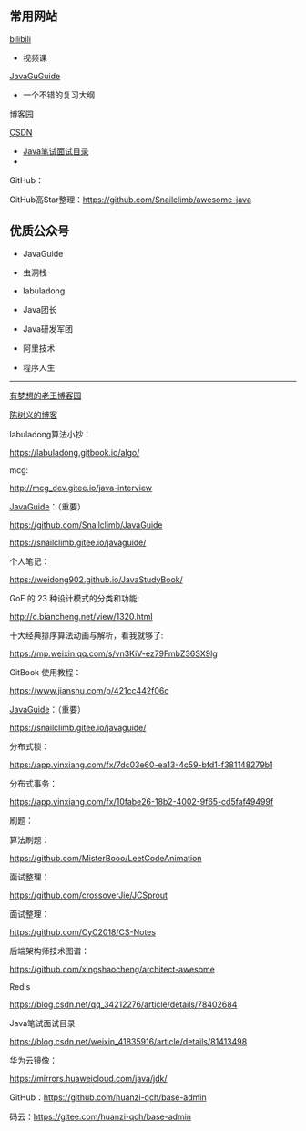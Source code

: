 ## 常用网站

[bilibili](https://www.bilibili.com/)

* 视频课

[JavaGuGuide](https://snailclimb.gitee.io/javaguide)

* 一个不错的复习大纲

[博客园](https://www.cnblogs.com/)

[CSDN](https://www.csdn.net/)

* [Java笔试面试目录](https://blog.csdn.net/weixin_41835916/article/details/81413498)
* 

GitHub：

GitHub高Star整理：https://github.com/Snailclimb/awesome-java

## 优质公众号

* JavaGuide

* 虫洞栈

* labuladong

* Java团长

* Java研发军团

* 阿里技术

* 程序人生



---

[有梦想的老王博客园](https://www.cnblogs.com/whgk/)

[陈树义的博客](https://shuyi.tech/)

labuladong算法小抄：

https://labuladong.gitbook.io/algo/

mcg:

http://mcg_dev.gitee.io/java-interview

[JavaGuide](https://snailclimb.gitee.io/javaguide/)：（重要）

https://github.com/Snailclimb/JavaGuide

https://snailclimb.gitee.io/javaguide/

个人笔记：

https://weidong902.github.io/JavaStudyBook/

GoF 的 23 种设计模式的分类和功能:

http://c.biancheng.net/view/1320.html

十大经典排序算法动画与解析，看我就够了:

https://mp.weixin.qq.com/s/vn3KiV-ez79FmbZ36SX9lg

GitBook 使用教程：

https://www.jianshu.com/p/421cc442f06c

[JavaGuide](https://snailclimb.gitee.io/javaguide/)：（重要）

https://snailclimb.gitee.io/javaguide/

分布式锁：

https://app.yinxiang.com/fx/7dc03e60-ea13-4c59-bfd1-f381148279b1

分布式事务：

https://app.yinxiang.com/fx/10fabe26-18b2-4002-9f65-cd5faf49499f

刷题：

算法刷题：

https://github.com/MisterBooo/LeetCodeAnimation

面试整理：

https://github.com/crossoverJie/JCSprout

面试整理：

https://github.com/CyC2018/CS-Notes

后端架构师技术图谱：

https://github.com/xingshaocheng/architect-awesome

 Redis

https://blog.csdn.net/qq_34212276/article/details/78402684

  Java笔试面试目录

https://blog.csdn.net/weixin_41835916/article/details/81413498

华为云镜像：

https://mirrors.huaweicloud.com/java/jdk/

GitHub：https://github.com/huanzi-qch/base-admin

码云：https://gitee.com/huanzi-qch/base-admin

